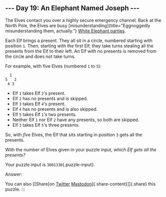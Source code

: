 ## \-\-- Day 19: An Elephant Named Joseph \-\--

The Elves contact you over a highly secure emergency channel. Back at
the North Pole, the Elves are busy
[misunderstanding]{title="Eggnoggedly misunderstanding them, actually."}
[White Elephant
parties](https://en.wikipedia.org/wiki/White_elephant_gift_exchange).

Each Elf brings a present. They all sit in a circle, numbered starting
with position `1`. Then, starting with the first Elf, they take turns
stealing all the presents from the Elf to their left. An Elf with no
presents is removed from the circle and does not take turns.

For example, with five Elves (numbered `1` to `5`):

      1
    5   2
     4 3

-   Elf `1` takes Elf `2`\'s present.
-   Elf `2` has no presents and is skipped.
-   Elf `3` takes Elf `4`\'s present.
-   Elf `4` has no presents and is also skipped.
-   Elf `5` takes Elf `1`\'s two presents.
-   Neither Elf `1` nor Elf `2` have any presents, so both are skipped.
-   Elf `3` takes Elf `5`\'s three presents.

So, with *five* Elves, the Elf that sits starting in position `3` gets
all the presents.

With the number of Elves given in your puzzle input, *which Elf gets all
the presents?*

Your puzzle input is `3001330`{.puzzle-input}.

Answer:

You can also [\[Share[on
[Twitter](https://twitter.com/intent/tweet?text=%22An+Elephant+Named+Joseph%22+%2D+Day+19+%2D+Advent+of+Code+2016&url=https%3A%2F%2Fadventofcode%2Ecom%2F2016%2Fday%2F19&related=ericwastl&hashtags=AdventOfCode)
[Mastodon](javascript:void(0);)]{.share-content}\]]{.share} this puzzle.
:::
